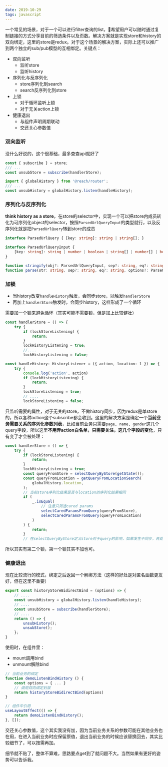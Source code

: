 ```yaml
---
date: 2019-10-29
tags: javascript
---
```


一个常见的场景，对于一个可以进行filter查询的list，希望用户可以随时通过复制链接的方式分享目前的筛选条件以及页数。解决方案就是实现store和history的双向绑定，这里的store是redux。对于这个场景的解决方案，实际上还可以推广到两个独立的sub/pub模型的互相绑定。关键点：

- 双向监听
    - 监听store
    - 监听history
- 序列化与反序列化
    - store序列化到search
    - search反序列化到store
- 上锁
    - 对于循环监听上锁
    - 对于无关action上锁
- 健康退出
    - 与组件声明周期联动
    - 交还关心参数值

### 双向监听

没什么好说的，这个很基础，最多查查api就好了

```js
const { subscribe } = store;
/// ...
const unsubStore = subscribe(handlerStore);
```

```js
import { globalHistory } from '@reach/router';
/// ...
const unsubHistory = globalHistory.listen(handleHistory);
```

### 序列化与反序列化

**think history as a store**，在store的selector中，实现一个可以把store内成员转化为可序列化object的selector，按照`ParsedUrlQueryInput`的类型就行，以及反序列化就是把`ParsedUrlQuery`转到store的成员

```ts
interface ParsedUrlQuery { [key: string]: string | string[]; }

interface ParsedUrlQueryInput {
    [key: string]: string | number | boolean | string[] | number[] | boolean[] | undefined | null;
}

function stringify(obj?: ParsedUrlQueryInput, sep?: string, eq?: string, options?: StringifyOptions): string;
function parse(str: string, sep?: string, eq?: string, options?: ParseOptions): ParsedUrlQuery;
```

### 加锁

- 当history改变`handleHistory`触发，会同步store，以触发`handlerStore`
- 再加上`handlerStore`触发时，会同步history，这样形成了一个循环

需要加一个锁来避免循环（其实可能不需要锁，但是加上比较健壮）

```ts
const handlerStore = () => {
    try {
        if (lockStoreListening) {
            return;
        }
        lockHistoryListening = true;
        //....
        lockHistoryListening = false;

const handleHistory: HistoryListener = ({ action, location: l }) => {
    try {
        console.log('action', action)
        if (lockHistoryListening) {
            return;
        }
        lockStoreListening = true;
        // ....
        lockStoreListening = false;
```

只监听需要的属性，对于无关的store，不做history同步，因为redux是单store的，所以各种action这个subscribe都会收到。这里的解决方案是确定一个**当前业务需要关系的序列化参数列表**，比如当前业务只需要`page, name, gender`这几个query字段，所以这里**不用弄action白名单，只需要关注，这几个字段的变化**，只有变了才会被处理：

```ts
const handlerStore = () => {
    try {
        if (lockStoreListening) {
            return;
        }
        lockHistoryListening = true;
        const queryFromStore = selectQueryByStore(getState());
        const queryFromLocation = getQueryFromLocationSearch(
            globalHistory.location,
        );
        // 当前store序列化结果是否与location的序列化结果相同
        if (
            _.isEqual(
                // 注意只筛选cared params
                selectCaredParamsFromQuery(queryFromStore), 
                selectCaredParamsFromQuery(queryFromLocation)
            )
        ) {
            return;
        }
        // 在selectQueryByStore定义store对于query的影响，如果发生不同步，再处理
```

所以其实有第二个锁，第一个锁其实不加也可。

### 健康退出

现在比较流行的模式，绑定之后返回一个解绑方法（这样的好处是对匿名函数更友好，但在这里不重要）

```ts
export const historyStoreBidirectBind = (options) => {
    // ....
    const unsubHistory = globalHistory.listen(handleHistory);
    // ....
    const unsubStore = subscribe(handlerStore);
    // ....
    return () => {
        unsubHistory();
        unsubStore();
    };
}
```

使用时，在组件里：

- mount调用bind
- unmount解除bind

```ts
// 当前业务的绑定
function demoListenBindHistory () {
    const options = { ... }
    // 调用双向绑定封装
    return historyStoreBidirectBind(options)
}

// 组件中引用
useLayoutEffect(() => {
    return demoListenBindHistory();
}, []);
```

交还关心参数值，这个其实我没有加，因为当前业务关系的参数可能在其他业务也在用，在进入当前业务时应保留原值，退出当前业务的时候应该替换回去，其实比较细节了，可以按需再加。

细节就不贴了，整体不算难，思路要点get到了就问题不大。当然如果有更好的姿势可以告诉我。